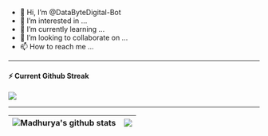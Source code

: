 - 👋 Hi, I’m @DataByteDigital-Bot
- 👀 I’m interested in ...
- 🌱 I’m currently learning ...
- 💞️ I’m looking to collaborate on ...
- 📫 How to reach me ...

---
<div>
  <h4>⚡️ Current Github Streak</h4>
  <a href="https://github.com/DataByteDigital-Bot/">
    <img src="https://github-readme-stats.databytedigital.com?user=DataByteDigital-Bot/&theme=dark"/>
  </a>
</div>

---


| <img align="center" src="https://github-readme-stats.vercel.app/api?username=DataByteDigital-Bot/&show_icons=true&locale=en" alt="Madhurya's github stats" /> | <img align="center" src="https://github-readme-stats.vercel.app/api/top-langs/?username=DataByteDigital-Bot/&layout=compact&theme=buefy&hide_border=true" />|
| ------------- | ------------- |



<!--
| <img align="center" src="https://github-readme-stats.vercel.app/api?username=DataByteDigital-Bot/&show_icons=true&include_all_commits=true&theme=buefy&hide_border=true" alt="Anurag's github stats" /> | <img align="center" src="https://github-readme-stats.vercel.app/api/top-langs/?username=DataByteDigital-Bot/&layout=compact&theme=buefy&hide_border=true" />|
| ------------- | ------------- |

-->



<!---
DataByteDigital-Bot/DataByteDigital-Bot is a ✨ special ✨ repository because its `README.md` (this file) appears on your GitHub profile.
You can click the Preview link to take a look at your changes.
--->


